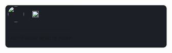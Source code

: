 <div align="center">
  <table width="1000" style="background-color: #1c1f26; border-radius: 10px;" cellspacing="0" cellpadding="10">
    <tr>
      <td align="left" valign="top" style="width: 60px;">
        <img src="https://i.pinimg.com/736x/a2/76/f2/a276f2e86c82eac6227288e19822cd75.jpg" width="50" style="border-radius: 50%;" />
      </td>
      <td align="left" valign="middle">
        <img src="https://lanyard.cnrad.dev/api/772129379248693259?theme=dark&badge=developer&animated=false&hideDiscrim=true&borderRadius=5px" height="20" />
      </td>
    </tr>
    <tr>
      <td colspan="2">
        <hr />
        <p align="left"><i>I don't know what to make</i></p>
      </td>
    </tr>
  </table>
</div>
